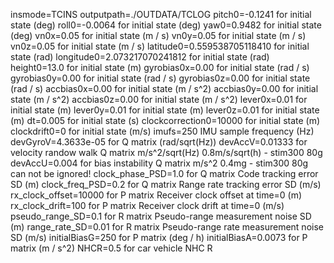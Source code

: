 insmode=TCINS
outputpath=./OUTDATA/TCLOG
pitch0=-0.1241 for initial state (deg)
roll0=-0.0064 for initial state (deg)
yaw0=0.9482 for initial state (deg)
vn0x=0.05 for initial state (m / s)
vn0y=0.05 for initial state (m / s)
vn0z=0.05 for initial state (m / s)
latitude0=0.559538705118410 for initial state (rad)
longitude0=2.073217070241812 for initial state (rad)
height0=13.0 for initial state (m)
gyrobias0x=0.00 for initial state (rad / s)
gyrobias0y=0.00 for initial state (rad / s)
gyrobias0z=0.00 for initial state (rad / s)
accbias0x=0.00 for initial state (m / s^2)
accbias0y=0.00 for initial state (m / s^2)
accbias0z=0.00 for initial state (m / s^2)
lever0x=0.01 for initial state (m)
lever0y=0.01 for initial state (m)
lever0z=0.01 for initial state (m)
dt=0.005 for initial state (s)
clockcorrection0=10000 for initial state (m)
clockdrift0=0 for initial state (m/s)
imufs=250 IMU sample frequency (Hz)
devGyroV=4.3633e-05 for Q matrix (rad/sqrt(Hz))
devAccV=0.01333 for velocity randow walk Q matrix m/s^2/sqrt(Hz) 0.8m/s/sqrt(h) - stim300 80g
devAccU=0.004 for bias instability Q matrix m/s^2 0.4mg - stim300 80g can not be ignored! 
clock_phase_PSD=1.0 for Q matrix Code tracking error SD (m) 
clock_freq_PSD=0.2 for Q matrix  Range rate tracking error SD (m/s) 
rx_clock_offset=10000 for P matrix Receiver clock offset at time=0 (m)
rx_clock_drift=100 for P matrix  Receiver clock drift at time=0 (m/s)
pseudo_range_SD=0.1 for R matrix Pseudo-range measurement noise SD (m)
range_rate_SD=0.01 for R matrix Pseudo-range rate measurement noise SD (m/s)
initialBiasG=250 for P matrix (deg / h)
initialBiasA=0.0073 for P matrix (m / s^2)
NHCR=0.5 for car vehicle NHC R